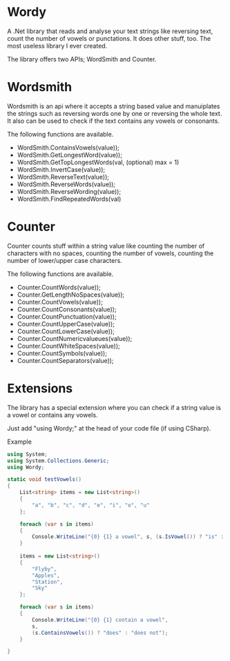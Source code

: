 # Wordy
A .Net library that reads and analyse your text strings like reversing text, count the number of vowels or punctations. It does other stuff, too. The most useless library I ever created.

The library offers two APIs; WordSmith and Counter.

# Wordsmith
Wordsmith is an api where it accepts a string based value and manuiplates the strings such as reversing words one by one or reversing the whole text. It also can be used to check if the text contains any vowels or consonants.

The following functions are available.

* WordSmith.ContainsVowels(value));
* WordSmith.GetLongestWord(value));
* WordSmith.GetTopLongestWords(val, (optional) max = 1)
* WordSmith.InvertCase(value));
* WordSmith.ReverseText(value));
* WordSmith.ReverseWords(value));
* WordSmith.ReverseWording(value));
* WordSmith.FindRepeatedWords(val)

# Counter
Counter counts stuff within a string value like counting the number of characters with no spaces, counting the number of vowels, counting the number of lower/upper case characters.

The following functions are available.

* Counter.CountWords(value));
* Counter.GetLengthNoSpaces(value));
* Counter.CountVowels(value));
* Counter.CountConsonants(value));
* Counter.CountPunctuation(value));
* Counter.CountUpperCase(value));
* Counter.CountLowerCase(value));
* Counter.CountNumericvalueues(value));
* Counter.CountWhiteSpaces(value));
* Counter.CountSymbols(value));
* Counter.CountSeparators(value));

# Extensions
The library has a special extension where you can check if a string value is a vowel or contains any vowels.

Just add "using Wordy;" at the head of your code file (if using CSharp).

Example

```C#
using System;
using System.Collections.Generic;
using Wordy;

static void testVowels()
{
	List<string> items = new List<string>()
	{
		"a", "b", "c", "d", "e", "i", "o", "u"
	};

	foreach (var s in items)
	{
		Console.WriteLine("{0} {1} a vowel", s, (s.IsVowel()) ? "is" : "is not");
	}
	
	items = new List<string>()
	{
		"Flyby",
		"Apples",
		"Station",
		"Sky"
	};

	foreach (var s in items)
	{
		Console.WriteLine("{0} {1} contain a vowel", 
		s, 
		(s.ContainsVowels()) ? "does" : "does not");
	}

}
```



